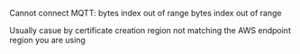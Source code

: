 Cannot connect MQTT: bytes index out of range
bytes index out of range

Usually casue by certificate creation region not matching the AWS endpoint region you are using
